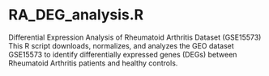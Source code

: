 # RA_DEG_analysis.R
Differential Expression Analysis of Rheumatoid Arthritis Dataset (GSE15573) This R script downloads, normalizes, and analyzes the GEO dataset GSE15573 to identify differentially expressed genes (DEGs) between Rheumatoid Arthritis patients and healthy controls.
